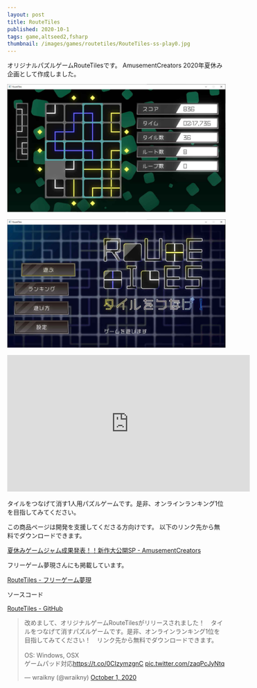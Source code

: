 ```yaml
---
layout: post
title: RouteTiles
published: 2020-10-1
tags: game,altseed2,fsharp
thumbnail: /images/games/routetiles/RouteTiles-ss-play0.jpg
---
```


オリジナルパズルゲームRouteTilesです。
AmusementCreators 2020年夏休み企画として作成しました。

<!--more-->

<p>
    <img src="/images/games/routetiles/RouteTiles-ss-play1.jpg" width="560" class="has-image-centered">
</p>

<p>
    <img src="/images/games/routetiles/RouteTiles-ss-title.jpg" width="560" class="has-image-centered">
</p>

<p>
    <iframe width="560" height="315" src="https://www.youtube.com/embed/Psh8t3xrhy0" frameborder="0" allow="accelerometer; autoplay; clipboard-write; encrypted-media; gyroscope; picture-in-picture" allowfullscreen>
    </iframe>
</p>

タイルをつなげて消す1人用パズルゲームです。是非、オンラインランキング1位を目指してみてください。

この商品ページは開発を支援してくださる方向けです。
以下のリンク先から無料でダウンロードできます。

[夏休みゲームジャム成果発表！！新作大公開SP - AmusementCreators](https://www.amusement-creators.info/articles/event_2020/20201001)

フリーゲーム夢現さんにも掲載しています。

[RouteTiles - フリーゲーム夢現](https://freegame-mugen.jp/puzzle/game_9137.html)

ソースコード

[RouteTiles - GitHub](https://github.com/wraikny/RouteTiles)

<blockquote class="twitter-tweet" data-theme="light"><p lang="ja" dir="ltr">改めまして、オリジナルゲームRouteTilesがリリースされました！　タイルをつなげて消すパズルゲームです。是非、オンラインランキング1位を目指してみてください！　リンク先から無料でダウンロードできます。<br><br>OS: Windows, OSX<br>ゲームパッド対応<a href="https://t.co/0CIzymzgnC">https://t.co/0CIzymzgnC</a> <a href="https://t.co/zaqPcJyNtq">pic.twitter.com/zaqPcJyNtq</a></p>&mdash; wraikny (@wraikny) <a href="https://twitter.com/wraikny/status/1311631251632136192?ref_src=twsrc%5Etfw">October 1, 2020</a></blockquote> <script async src="https://platform.twitter.com/widgets.js" charset="utf-8"></script> 
